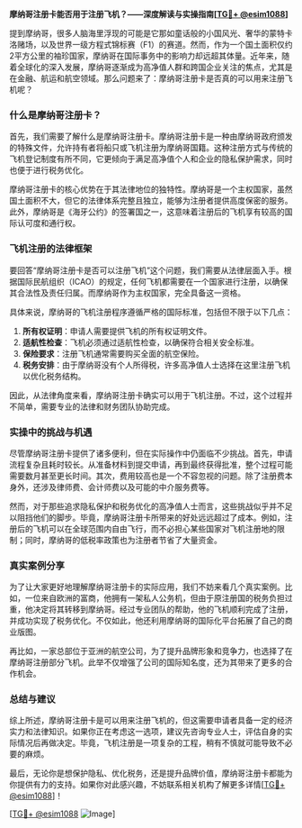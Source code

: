 **摩纳哥注册卡能否用于注册飞机？——深度解读与实操指南[[TG💪+ @esim1088](https://t.me/s/esim1088)]**

提到摩纳哥，很多人脑海里浮现的可能是它那如童话般的小国风光、奢华的蒙特卡洛赌场，以及世界一级方程式锦标赛（F1）的赛道。然而，作为一个国土面积仅约2平方公里的袖珍国家，摩纳哥在国际事务中的影响力却远超其体量。近年来，随着全球化的深入发展，摩纳哥逐渐成为高净值人群和跨国企业关注的焦点，尤其是在金融、航运和航空领域。那么问题来了：摩纳哥注册卡是否真的可以用来注册飞机呢？

### 什么是摩纳哥注册卡？

首先，我们需要了解什么是摩纳哥注册卡。摩纳哥注册卡是一种由摩纳哥政府颁发的特殊文件，允许持有者将船只或飞机注册为摩纳哥国籍。这种注册方式与传统的飞机登记制度有所不同，它更倾向于满足高净值个人和企业的隐私保护需求，同时也便于进行税务优化。

摩纳哥注册卡的核心优势在于其法律地位的独特性。摩纳哥是一个主权国家，虽然国土面积不大，但它的法律体系完整且独立，能够为注册者提供高度保密的服务。此外，摩纳哥是《海牙公约》的签署国之一，这意味着注册后的飞机享有较高的国际认可度和通行权。

### 飞机注册的法律框架

要回答“摩纳哥注册卡是否可以注册飞机”这个问题，我们需要从法律层面入手。根据国际民航组织（ICAO）的规定，任何飞机都需要在一个国家进行注册，以确保其合法性及责任归属。而摩纳哥作为主权国家，完全具备这一资格。

具体来说，摩纳哥的飞机注册程序遵循严格的国际标准，包括但不限于以下几点：

1. **所有权证明**：申请人需要提供飞机的所有权证明文件。
2. **适航性检查**：飞机必须通过适航性检查，以确保符合相关安全标准。
3. **保险要求**：注册飞机通常需要购买全面的航空保险。
4. **税务安排**：由于摩纳哥没有个人所得税，许多高净值人士选择在这里注册飞机以优化税务结构。

因此，从法律角度来看，摩纳哥注册卡确实可以用于飞机注册。不过，这个过程并不简单，需要专业的法律和财务团队协助完成。

### 实操中的挑战与机遇

尽管摩纳哥注册卡提供了诸多便利，但在实际操作中仍面临不少挑战。首先，申请流程复杂且耗时较长。从准备材料到提交申请，再到最终获得批准，整个过程可能需要数月甚至更长时间。其次，费用较高也是一个不容忽视的问题。除了注册费本身外，还涉及律师费、会计师费以及可能的中介服务费等。

然而，对于那些追求隐私保护和税务优化的高净值人士而言，这些挑战似乎并不足以阻挡他们的脚步。毕竟，摩纳哥注册卡所带来的好处远远超过了成本。例如，注册后的飞机可以在全球范围内自由飞行，而不必担心某些国家对飞机注册地的限制；同时，摩纳哥的低税率政策也为注册者节省了大量资金。

### 真实案例分享

为了让大家更好地理解摩纳哥注册卡的实际应用，我们不妨来看几个真实案例。比如，一位来自欧洲的富商，他拥有一架私人公务机，但由于原注册国的税务负担过重，他决定将其转移到摩纳哥。经过专业团队的帮助，他的飞机顺利完成了注册，并成功实现了税务优化。不仅如此，他还利用摩纳哥的国际化平台拓展了自己的商业版图。

再比如，一家总部位于亚洲的航空公司，为了提升品牌形象和竞争力，也选择了在摩纳哥注册部分飞机。此举不仅增强了公司的国际知名度，还为其带来了更多的合作机会。

### 总结与建议

综上所述，摩纳哥注册卡是可以用来注册飞机的，但这需要申请者具备一定的经济实力和法律知识。如果你正在考虑这一选项，建议先咨询专业人士，评估自身的实际情况后再做决定。毕竟，飞机注册是一项复杂的工程，稍有不慎就可能导致不必要的麻烦。

最后，无论你是想保护隐私、优化税务，还是提升品牌价值，摩纳哥注册卡都能为你提供有力的支持。如果你对此感兴趣，不妨联系相关机构了解更多详情[[TG💪+ @esim1088](https://t.me/s/esim1088)]！

[[TG💪+ @esim1088](https://t.me/s/esim1088) ![Image](https://i.postimg.cc/4NQfJmqS/Snipaste-2025-05-13-00-14-12.png)]